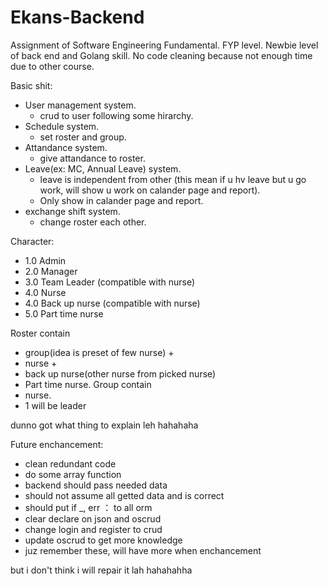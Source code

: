 # Ekans-Backend
Assignment of Software Engineering Fundamental. 
FYP level. 
Newbie level of back end and Golang skill. 
No code cleaning because not enough time due to other course.

Basic shit:
  - User management system.
      - crud to user following some hirarchy.
  - Schedule system.
      - set roster and group.
  - Attandance system. 
      - give attandance to roster.
  - Leave(ex: MC, Annual Leave) system.
      - leave is independent from other (this mean if u hv leave but u go work, will show u work on calander page and report). 
      - Only show in calander page and report.
  - exchange shift system.
      - change roster each other.
      
Character:
  - 1.0 Admin
  - 2.0 Manager
  - 3.0 Team Leader (compatible with nurse)
  - 4.0 Nurse
  - 4.0 Back up nurse (compatible with nurse)
  - 5.0 Part time nurse

Roster contain 
  - group(idea is preset of few nurse) + 
  - nurse + 
  - back up nurse(other nurse from picked nurse)
  - Part time nurse.
Group contain 
  - nurse.
  - 1 will be leader
  
dunno got what thing to explain leh hahahaha
  
Future enchancement:
  - clean redundant code
  - do some array function
  - backend should pass needed data
  - should not assume all getted data and is correct
  - should put if _, err ： to all orm
  - clear declare on json and oscrud
  - change login and register to crud
  - update oscrud to get more knowledge
  - juz remember these, will have more when enchancement

but i don't think i will repair it lah hahahahha

